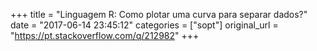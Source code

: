 +++
title = "Linguagem R: Como plotar uma curva para separar dados?"
date = "2017-06-14 23:45:12"
categories = ["sopt"]
original_url = "https://pt.stackoverflow.com/q/212982"
+++

